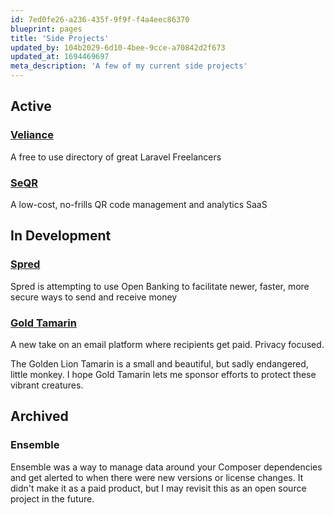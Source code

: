 ```yaml
---
id: 7ed0fe26-a236-435f-9f9f-f4a4eec86370
blueprint: pages
title: 'Side Projects'
updated_by: 104b2029-6d10-4bee-9cce-a70842d2f673
updated_at: 1694469697
meta_description: 'A few of my current side projects'
---
```

## Active

### <a href="https://veliance.dev" target="_blank">Veliance</a>

A free to use directory of great Laravel Freelancers

### <a href="https://seqr.site/" target="_blank">SeQR</a>

A low-cost, no-frills QR code management and analytics SaaS

## In Development

### <a href="https://just-spred.com/" target="_blank">Spred</a>

Spred is attempting to use Open Banking to facilitate newer, faster, more secure ways to send and receive money

### <a href="https://goldtamarin.com/" target="_blank">Gold Tamarin</a>

A new take on an email platform where recipients get paid. Privacy focused.

The Golden Lion Tamarin is a small and beautiful, but sadly endangered, little monkey. I hope Gold Tamarin lets me sponsor efforts to protect these vibrant creatures.

## Archived

### Ensemble

Ensemble was a way to manage data around your Composer dependencies and get alerted to when there were new versions or license changes. It didn't make it as a paid product, but I may revisit this as an open source project in the future.